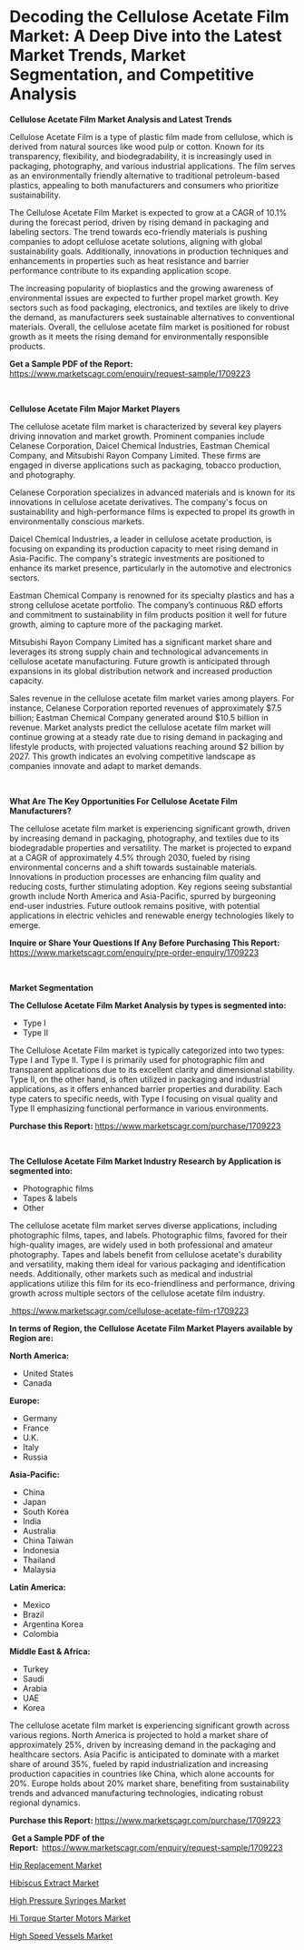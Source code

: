 <p><h1>Decoding the Cellulose Acetate Film Market: A Deep Dive into the Latest Market Trends, Market Segmentation, and Competitive Analysis</h1></p><p><strong>Cellulose Acetate Film Market Analysis and Latest Trends</strong></p>
<p><p>Cellulose Acetate Film is a type of plastic film made from cellulose, which is derived from natural sources like wood pulp or cotton. Known for its transparency, flexibility, and biodegradability, it is increasingly used in packaging, photography, and various industrial applications. The film serves as an environmentally friendly alternative to traditional petroleum-based plastics, appealing to both manufacturers and consumers who prioritize sustainability.</p><p>The Cellulose Acetate Film Market is expected to grow at a CAGR of 10.1% during the forecast period, driven by rising demand in packaging and labeling sectors. The trend towards eco-friendly materials is pushing companies to adopt cellulose acetate solutions, aligning with global sustainability goals. Additionally, innovations in production techniques and enhancements in properties such as heat resistance and barrier performance contribute to its expanding application scope.</p><p>The increasing popularity of bioplastics and the growing awareness of environmental issues are expected to further propel market growth. Key sectors such as food packaging, electronics, and textiles are likely to drive the demand, as manufacturers seek sustainable alternatives to conventional materials. Overall, the cellulose acetate film market is positioned for robust growth as it meets the rising demand for environmentally responsible products.</p></p>
<p><strong>Get a Sample PDF of the Report:&nbsp;</strong> <a href="https://www.marketscagr.com/enquiry/request-sample/1709223?utm_campaign=1813&utm_medium=2&utm_source=Github&utm_content=ia&utm_term=21102024&utm_id=cellulose-acetate-film">https://www.marketscagr.com/enquiry/request-sample/1709223</a></p>
<p>&nbsp;</p>
<p><strong>Cellulose Acetate Film Major Market Players</strong></p>
<p><p>The cellulose acetate film market is characterized by several key players driving innovation and market growth. Prominent companies include Celanese Corporation, Daicel Chemical Industries, Eastman Chemical Company, and Mitsubishi Rayon Company Limited. These firms are engaged in diverse applications such as packaging, tobacco production, and photography.</p><p>Celanese Corporation specializes in advanced materials and is known for its innovations in cellulose acetate derivatives. The company's focus on sustainability and high-performance films is expected to propel its growth in environmentally conscious markets.</p><p>Daicel Chemical Industries, a leader in cellulose acetate production, is focusing on expanding its production capacity to meet rising demand in Asia-Pacific. The company's strategic investments are positioned to enhance its market presence, particularly in the automotive and electronics sectors.</p><p>Eastman Chemical Company is renowned for its specialty plastics and has a strong cellulose acetate portfolio. The company’s continuous R&D efforts and commitment to sustainability in film products position it well for future growth, aiming to capture more of the packaging market.</p><p>Mitsubishi Rayon Company Limited has a significant market share and leverages its strong supply chain and technological advancements in cellulose acetate manufacturing. Future growth is anticipated through expansions in its global distribution network and increased production capacity.</p><p>Sales revenue in the cellulose acetate film market varies among players. For instance, Celanese Corporation reported revenues of approximately $7.5 billion; Eastman Chemical Company generated around $10.5 billion in revenue. Market analysts predict the cellulose acetate film market will continue growing at a steady rate due to rising demand in packaging and lifestyle products, with projected valuations reaching around $2 billion by 2027. This growth indicates an evolving competitive landscape as companies innovate and adapt to market demands.</p></p>
<p>&nbsp;</p>
<p><strong>What Are The Key Opportunities For Cellulose Acetate Film Manufacturers?</strong></p>
<p><p>The cellulose acetate film market is experiencing significant growth, driven by increasing demand in packaging, photography, and textiles due to its biodegradable properties and versatility. The market is projected to expand at a CAGR of approximately 4.5% through 2030, fueled by rising environmental concerns and a shift towards sustainable materials. Innovations in production processes are enhancing film quality and reducing costs, further stimulating adoption. Key regions seeing substantial growth include North America and Asia-Pacific, spurred by burgeoning end-user industries. Future outlook remains positive, with potential applications in electric vehicles and renewable energy technologies likely to emerge.</p></p>
<p><strong>Inquire or Share Your Questions If Any Before Purchasing This Report:</strong> <a href="https://www.marketscagr.com/enquiry/pre-order-enquiry/1709223?utm_campaign=1813&utm_medium=2&utm_source=Github&utm_content=ia&utm_term=21102024&utm_id=cellulose-acetate-film">https://www.marketscagr.com/enquiry/pre-order-enquiry/1709223</a></p>
<p>&nbsp;</p>
<p><strong>Market Segmentation</strong></p>
<p><strong>The Cellulose Acetate Film Market Analysis by types is segmented into:</strong></p>
<p><ul><li>Type I</li><li>Type II</li></ul></p>
<p><p>The Cellulose Acetate Film market is typically categorized into two types: Type I and Type II. Type I is primarily used for photographic film and transparent applications due to its excellent clarity and dimensional stability. Type II, on the other hand, is often utilized in packaging and industrial applications, as it offers enhanced barrier properties and durability. Each type caters to specific needs, with Type I focusing on visual quality and Type II emphasizing functional performance in various environments.</p></p>
<p><strong>Purchase this Report:&nbsp;</strong><a href="https://www.marketscagr.com/purchase/1709223?utm_campaign=1813&utm_medium=2&utm_source=Github&utm_content=ia&utm_term=21102024&utm_id=cellulose-acetate-film">https://www.marketscagr.com/purchase/1709223</a></p>
<p>&nbsp;</p>
<p><strong>The Cellulose Acetate Film Market Industry Research by Application is segmented into:</strong></p>
<p><ul><li>Photographic films</li><li>Tapes & labels</li><li>Other</li></ul></p>
<p><p>The cellulose acetate film market serves diverse applications, including photographic films, tapes, and labels. Photographic films, favored for their high-quality images, are widely used in both professional and amateur photography. Tapes and labels benefit from cellulose acetate's durability and versatility, making them ideal for various packaging and identification needs. Additionally, other markets such as medical and industrial applications utilize this film for its eco-friendliness and performance, driving growth across multiple sectors of the cellulose acetate film industry.</p></p>
<p><a href="https://www.marketscagr.com/cellulose-acetate-film-r1709223?utm_campaign=1813&utm_medium=2&utm_source=Github&utm_content=ia&utm_term=21102024&utm_id=cellulose-acetate-film">&nbsp;https://www.marketscagr.com/cellulose-acetate-film-r1709223</a></p>
<p><strong>In terms of Region, the Cellulose Acetate Film Market Players available by Region are:</strong></p>
<p>
    <p> <strong> North America: </strong>
        <ul>
            <li>United States</li>
            <li>Canada</li>
        </ul>
        </p> 
    <p> <strong> Europe: </strong>
        <ul>
            <li>Germany</li>
            <li>France</li>
            <li>U.K.</li>
            <li>Italy</li>
            <li>Russia</li>
        </ul>
        </p> 
    <p> <strong> Asia-Pacific: </strong>
        <ul>
            <li>China</li>
            <li>Japan</li>
            <li>South Korea</li>
            <li>India</li>
            <li>Australia</li>
            <li>China Taiwan</li>
            <li>Indonesia</li>
            <li>Thailand</li>
            <li>Malaysia</li>
        </ul>
        </p> 
    <p> <strong> Latin America: </strong>
        <ul>
            <li>Mexico</li>
            <li>Brazil</li>
            <li>Argentina Korea</li>
            <li>Colombia</li>
        </ul>
        </p> 
    <p> <strong> Middle East & Africa: </strong>
        <ul>
            <li>Turkey</li>
            <li>Saudi</li>
            <li>Arabia</li>
            <li>UAE</li>
            <li>Korea</li>
        </ul>
    </p>
    </p>
<p><p>The cellulose acetate film market is experiencing significant growth across various regions. North America is projected to hold a market share of approximately 25%, driven by increasing demand in the packaging and healthcare sectors. Asia Pacific is anticipated to dominate with a market share of around 35%, fueled by rapid industrialization and increasing production capacities in countries like China, which alone accounts for 20%. Europe holds about 20% market share, benefiting from sustainability trends and advanced manufacturing technologies, indicating robust regional dynamics.</p></p>
<p><strong>Purchase this Report: </strong><a href="https://www.marketscagr.com/purchase/1709223?utm_campaign=1813&utm_medium=2&utm_source=Github&utm_content=ia&utm_term=21102024&utm_id=cellulose-acetate-film">https://www.marketscagr.com/purchase/1709223</a></p>
<p>&nbsp;<strong>Get a Sample PDF of the Report:&nbsp;&nbsp;</strong><a href="https://www.marketscagr.com/enquiry/request-sample/1709223?utm_campaign=1813&utm_medium=2&utm_source=Github&utm_content=ia&utm_term=21102024&utm_id=cellulose-acetate-film">https://www.marketscagr.com/enquiry/request-sample/1709223</a></p>
<p><strong></strong></p>
<p><p><a href="https://www.linkedin.com/pulse/hip-replacement-market-refracting-trends-consumer-behaviors-mqric?utm_campaign=1813&utm_medium=2&utm_source=Github&utm_content=ia&utm_term=21102024&utm_id=cellulose-acetate-film">Hip Replacement Market</a></p><p><a href="https://www.linkedin.com/pulse/in-depth-hibiscus-extract-market-review-size-share-111cagr-httqe?utm_campaign=1813&utm_medium=2&utm_source=Github&utm_content=ia&utm_term=21102024&utm_id=cellulose-acetate-film">Hibiscus Extract Market</a></p><p><a href="https://www.linkedin.com/pulse/high-pressure-syringes-market-research-report-forecast-growth-f64re?utm_campaign=1813&utm_medium=2&utm_source=Github&utm_content=ia&utm_term=21102024&utm_id=cellulose-acetate-film">High Pressure Syringes Market</a></p><p><a href="https://www.linkedin.com/pulse/hi-torque-starter-motors-market-overview-global-trends-xdfce?utm_campaign=1813&utm_medium=2&utm_source=Github&utm_content=ia&utm_term=21102024&utm_id=cellulose-acetate-film">Hi Torque Starter Motors Market</a></p><p><a href="https://www.linkedin.com/pulse/global-high-speed-vessels-market-landscape-future-trends-strategic-fqnmc?utm_campaign=1813&utm_medium=2&utm_source=Github&utm_content=ia&utm_term=21102024&utm_id=cellulose-acetate-film">High Speed Vessels Market</a></p></p>